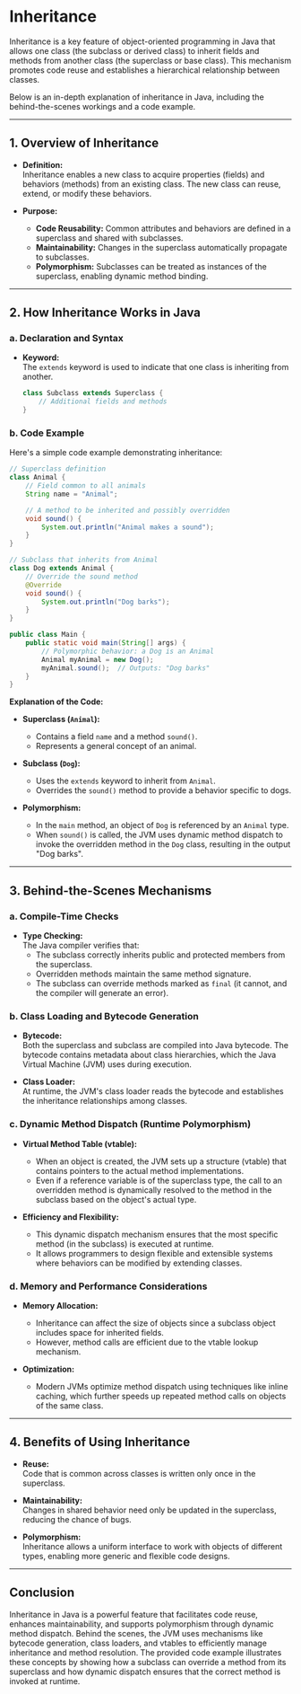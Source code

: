 #   Inheritance
Inheritance is a key feature of object-oriented programming in Java that allows one class (the subclass or derived class) to inherit fields and methods from another class (the superclass or base class). This mechanism promotes code reuse and establishes a hierarchical relationship between classes.

Below is an in-depth explanation of inheritance in Java, including the behind-the-scenes workings and a code example.

---

## 1. Overview of Inheritance

- **Definition:**  
  Inheritance enables a new class to acquire properties (fields) and behaviors (methods) from an existing class. The new class can reuse, extend, or modify these behaviors.
  
- **Purpose:**  
  - **Code Reusability:** Common attributes and behaviors are defined in a superclass and shared with subclasses.
  - **Maintainability:** Changes in the superclass automatically propagate to subclasses.
  - **Polymorphism:** Subclasses can be treated as instances of the superclass, enabling dynamic method binding.

---

## 2. How Inheritance Works in Java

### a. Declaration and Syntax

- **Keyword:**  
  The `extends` keyword is used to indicate that one class is inheriting from another.  
  ```java
  class Subclass extends Superclass {
      // Additional fields and methods
  }
  ```

### b. Code Example

Here's a simple code example demonstrating inheritance:

```java
// Superclass definition
class Animal {
    // Field common to all animals
    String name = "Animal";

    // A method to be inherited and possibly overridden
    void sound() {
        System.out.println("Animal makes a sound");
    }
}

// Subclass that inherits from Animal
class Dog extends Animal {
    // Override the sound method
    @Override
    void sound() {
        System.out.println("Dog barks");
    }
}

public class Main {
    public static void main(String[] args) {
        // Polymorphic behavior: a Dog is an Animal
        Animal myAnimal = new Dog();
        myAnimal.sound();  // Outputs: "Dog barks"
    }
}
```

**Explanation of the Code:**

- **Superclass (`Animal`):**  
  - Contains a field `name` and a method `sound()`.
  - Represents a general concept of an animal.
  
- **Subclass (`Dog`):**  
  - Uses the `extends` keyword to inherit from `Animal`.
  - Overrides the `sound()` method to provide a behavior specific to dogs.
  
- **Polymorphism:**  
  - In the `main` method, an object of `Dog` is referenced by an `Animal` type.
  - When `sound()` is called, the JVM uses dynamic method dispatch to invoke the overridden method in the `Dog` class, resulting in the output "Dog barks".

---

## 3. Behind-the-Scenes Mechanisms

### a. Compile-Time Checks

- **Type Checking:**  
  The Java compiler verifies that:
  - The subclass correctly inherits public and protected members from the superclass.
  - Overridden methods maintain the same method signature.
  - The subclass can override methods marked as `final` (it cannot, and the compiler will generate an error).

### b. Class Loading and Bytecode Generation

- **Bytecode:**  
  Both the superclass and subclass are compiled into Java bytecode. The bytecode contains metadata about class hierarchies, which the Java Virtual Machine (JVM) uses during execution.

- **Class Loader:**  
  At runtime, the JVM's class loader reads the bytecode and establishes the inheritance relationships among classes.

### c. Dynamic Method Dispatch (Runtime Polymorphism)

- **Virtual Method Table (vtable):**  
  - When an object is created, the JVM sets up a structure (vtable) that contains pointers to the actual method implementations.
  - Even if a reference variable is of the superclass type, the call to an overridden method is dynamically resolved to the method in the subclass based on the object's actual type.

- **Efficiency and Flexibility:**  
  - This dynamic dispatch mechanism ensures that the most specific method (in the subclass) is executed at runtime.
  - It allows programmers to design flexible and extensible systems where behaviors can be modified by extending classes.

### d. Memory and Performance Considerations

- **Memory Allocation:**  
  - Inheritance can affect the size of objects since a subclass object includes space for inherited fields.
  - However, method calls are efficient due to the vtable lookup mechanism.

- **Optimization:**  
  - Modern JVMs optimize method dispatch using techniques like inline caching, which further speeds up repeated method calls on objects of the same class.

---

## 4. Benefits of Using Inheritance

- **Reuse:**  
  Code that is common across classes is written only once in the superclass.
  
- **Maintainability:**  
  Changes in shared behavior need only be updated in the superclass, reducing the chance of bugs.
  
- **Polymorphism:**  
  Inheritance allows a uniform interface to work with objects of different types, enabling more generic and flexible code designs.

---

## Conclusion

Inheritance in Java is a powerful feature that facilitates code reuse, enhances maintainability, and supports polymorphism through dynamic method dispatch. Behind the scenes, the JVM uses mechanisms like bytecode generation, class loaders, and vtables to efficiently manage inheritance and method resolution. The provided code example illustrates these concepts by showing how a subclass can override a method from its superclass and how dynamic dispatch ensures that the correct method is invoked at runtime.

